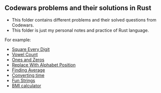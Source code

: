 ## Codewars problems and their solutions in Rust

- This folder contains different problems and their solved questions from Codewars.
- This folder is just my personal notes and practice of Rust language.

For example:

- [Square Every Digit](src/bin/example-1.rs)
- [Vowel Count](src/bin/example-2.rs)
- [Ones and Zeros](src/bin/example-3.rs)
- [Replace With Alphabet Position](src/bin/example-4.rs)
- [Finding Average](src/bin/example-5.rs)
- [Converting time](src/bin/example-6.rs)
- [Fun Strings](src/bin/example-7.rs)
- [BMI calculator](src/bin/example-8.rs)
